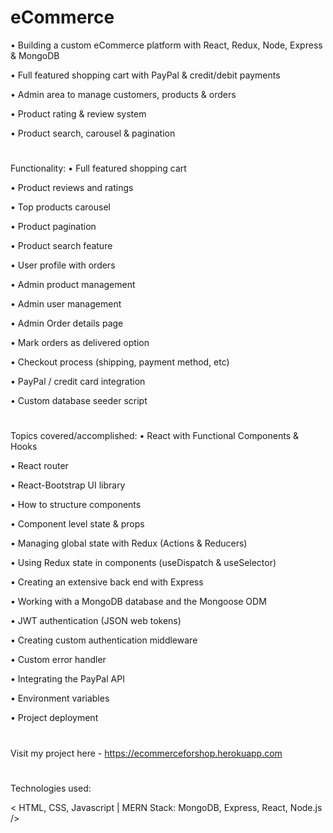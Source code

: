 # eCommerce

•	Building a custom eCommerce platform with React, Redux, Node, Express & MongoDB

•	Full featured shopping cart with PayPal & credit/debit payments

•	Admin area to manage customers, products & orders

•	Product rating & review system

•	Product search, carousel & pagination
#
Functionality:
•	Full featured shopping cart

•	Product reviews and ratings

•	Top products carousel

•	Product pagination

•	Product search feature

•	User profile with orders

•	Admin product management

•	Admin user management

•	Admin Order details page

•	Mark orders as delivered option

•	Checkout process (shipping, payment method, etc)

•	PayPal / credit card integration

•	Custom database seeder script
#
Topics covered/accomplished:
•	React with Functional Components & Hooks

•	React router

•	React-Bootstrap UI library

•	How to structure components

•	Component level state & props

•	Managing global state with Redux (Actions & Reducers)

•	Using Redux state in components (useDispatch & useSelector)

•	Creating an extensive back end with Express

•	Working with a MongoDB database and the Mongoose ODM

•	JWT authentication (JSON web tokens)

•	Creating custom authentication middleware

•	Custom error handler

•	Integrating the PayPal API

•	Environment variables

•	Project deployment
#
Visit my project here - https://ecommerceforshop.herokuapp.com
#
Technologies used:

< HTML, CSS, Javascript | MERN Stack: MongoDB, Express, React, Node.js />
